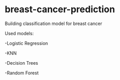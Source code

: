 # breast-cancer-prediction

Building classification model for breast cancer

Used models:

-Logistic Regression

-KNN

-Decision Trees

-Random Forest

